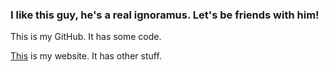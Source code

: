 ### I like this guy, he's a real ignoramus. Let's be friends with him!


This is my GitHub. It has some code.

[This](https://swimmingfailure.com/) is my website. It has other stuff.


<!--
**swimmingfailure/swimmingfailure** is a ✨ _special_ ✨ repository because its `README.md` (this file) appears on your GitHub profile.

Here are some ideas to get you started:

- 🔭 I’m currently working on ...
- 🌱 I’m currently learning ...
- 👯 I’m looking to collaborate on ...
- 🤔 I’m looking for help with ...
- 💬 Ask me about ...
- 📫 How to reach me: ...
- 😄 Pronouns: ...
- ⚡ Fun fact: ...
-->

